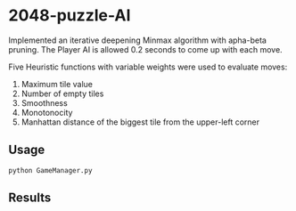 # 2048-puzzle-AI

Implemented an iterative deepening Minmax algorithm with apha-beta pruning. The Player AI is allowed 0.2 seconds to come up with each move.

Five Heuristic functions with variable weights were used to evaluate moves:

1. Maximum tile value
2. Number of empty tiles
3. Smoothness
4. Monotonocity
5. Manhattan distance of the biggest tile from the upper-left corner


## Usage

```
python GameManager.py
```

## Results
